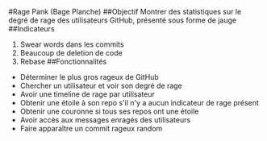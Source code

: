 #Rage Pank (Bage Planche)
##Objectif
Montrer des statistiques sur le degré de rage des utilisateurs GitHub, présenté sous forme de jauge
##Indicateurs
1. Swear words dans les commits
2. Beaucoup de deletion de code
3. Rebase
##Fonctionnalités
- Déterminer le plus gros rageux de GitHub  
- Chercher un utilisateur et voir son degré de rage  
- Avoir une timeline de rage par utilisateur  
- Obtenir une étoile à son repo s'il n'y a aucun indicateur de rage présent  
- Obtenir une couronne si tous ses repos ont une étoile  
- Avoir accès aux messages enragés des utilisateurs  
- Faire apparaître un commit rageux random
